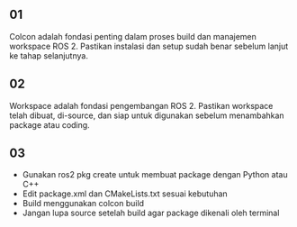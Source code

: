 ## 01
Colcon adalah fondasi penting dalam proses build dan manajemen workspace ROS 2. Pastikan instalasi dan setup sudah benar sebelum lanjut ke tahap selanjutnya.

## 02
Workspace adalah fondasi pengembangan ROS 2. Pastikan workspace telah dibuat, di-source, dan siap untuk digunakan sebelum menambahkan package atau coding.

## 03
- Gunakan ros2 pkg create untuk membuat package dengan Python atau C++
- Edit package.xml dan CMakeLists.txt sesuai kebutuhan
- Build menggunakan colcon build
- Jangan lupa source setelah build agar package dikenali oleh terminal